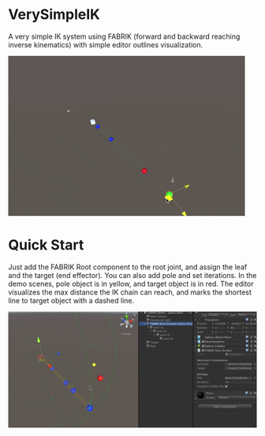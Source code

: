 # VerySimpleIK
A very simple IK system using FABRIK (forward and backward reaching inverse kinematics) with simple editor outlines visualization.

![alt text](https://github.com/arcsinxdx/VerySimpleIK/blob/master/ik1.gif)

# Quick Start
Just add the FABRIK Root component to the root joint, and assign the leaf and the target (end effector). You can also add pole and set iterations.
In the demo scenes, pole object is in yellow, and target object is in red. The editor visualizes the max distance the IK chain can reach, and marks the shortest line to target object with a dashed line.

![alt text](https://github.com/arcsinxdx/VerySimpleIK/blob/master/slide-02.png)
